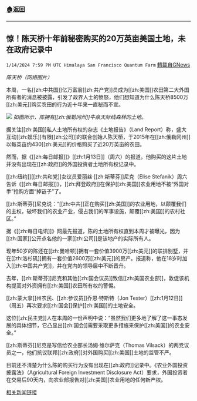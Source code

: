###  [:house:返回](README.md)
---


## 惊！陈天桥十年前秘密购买的20万英亩美国土地，未在政府记录中
`1/14/2024 7:59 PM UTC Himalaya San Francisco Quantum Farm` [轉載自GNews](https://gnews.org/articles/2218742)

*陈天桥（网络图片）*

本周，一名[[zh:中共国]]亿万富翁[[zh:共产党]]员成为[[zh:美国]]农田第二大外国所有者的消息被披露，引发了政界人士的愤怒，他们想知道为什么陈天桥8500万[[zh:美元]]购买农田的行为近十年来一直秘而不宣。


![](ipfs://QmdDudhzPxggE64ekJFVZ52Yx1rKf9cHLKSdCHhikFb41X?.png)
*如图所示，陈拥有[[zh:俄勒冈州]]牛泉天际线森林的土地。*

据关注[[zh:美国]]私人土地所有权的杂志《土地报告》（Land Report）称，盛大互动[[zh:娱乐]]有限[[zh:公司]]的联合创始人陈天桥，于2015年在[[zh:俄勒冈州]]以每英亩约430[[zh:美元]]的价格购买了近20万英亩的农田。

然而，据《[[zh:每日邮报]]》[[zh:1月13日]]（周六）的报道，他购买的这片土地并没有出现在[[zh:政府]]的外国投资者土地所有权记录中。

[[zh:纽约]][[zh:共和党]]女议员爱丽丝·[[zh:斯蒂芬]]尼克（Elise Stefanik）周六告诉《[[zh:每日邮报]]》，[[zh:拜登政府]]在保护[[zh:美国]]农业用地不被“外国对手”抢购方面“掉链子”了。

[[zh:斯蒂芬]]尼克说：“[[zh:中共]]正在购买[[zh:美国]]的农业用地，以颠覆我们的主权，破坏我们的农业产业，侵占我们的军事设施，颠覆[[zh:美国]]的农村社区。”

据《[[zh:每日电讯]]》网最先报道，陈的土地所有权直到本周才被曝光，因为[[zh:国家]]公开点名他的一家[[zh:公司]]是该地产的实际所有人。

现年50岁的陈还在[[zh:曼哈顿]]拥有一套价值3900万[[zh:美元]]的联排别墅，并在[[zh:洛杉矶]]拥有一套价值2600万[[zh:美元]]的房产。报道称，他在18岁时加入[[zh:中国共产党]]，并在党内的领导层中不断晋升。

去年，[[zh:斯蒂芬]]尼克和其他[[zh:国会议员]]致信[[zh:美国农业部]]，敦促该机构提高对外资拥有[[zh:美国]]农田所有权的警惕。

[[zh:蒙大拿]]州农民、[[zh:参议员]]乔恩·特斯特（Jon Tester）[[zh:1月12日]]（周五）再次要求[[zh:国会]]保护[[zh:美国]]的土地安全。

这位[[zh:民主党]]人在本周的一份声明中说：“虽然我们更多地了解了这一事态发展的具体细节，它凸显出[[zh:国会]]需要采取更多措施来保护[[zh:美国]]的农业安全。”

[[zh:斯蒂芬]]尼克是写信给农业部长汤姆·维尔萨克（Thomas Vilsack）的两党议员之一，他们抗议联邦[[zh:政府]]对外国购买[[zh:美国]]土地的监管不严。

目前还不清楚为什么陈的购买行为没有出现在[[zh:政府]]记录中。《农业外国投资披露法》（Agricultural Foreign Investment Disclosure Act）要求，外国投资者在交易后90天内，向农业部报告对[[zh:美国]]农业用地的任何新产权。


[相关新闻链接](https://nypost.com/2024/01/13/news/chen-tianqiaos-purchase-of-200k-oregon-acres-sparks-outrage/)

